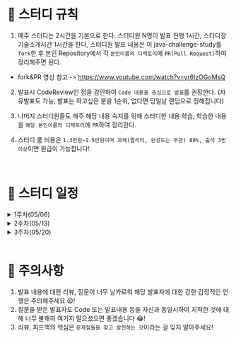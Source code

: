 # 📢 스터디 규칙
1. 매주 스터디는 2시간을 기본으로 한다. 스터디원 N명이 발표 진행 1시간, 스터디장 기술소개시간 1시간을 한다, 스터디원 발표 내용은 이 java-challenge-study를 `fork`한 후 본인 Repository에서 각 `본인이름의 디렉토리`에 `PR(Pull Request)`하여 정리해주면 된다.
* fork&PR 영상 참고 -> https://www.youtube.com/watch?v=yr6IzOGoMsQ

2. 발표시 CodeReview인 점을 감안하여 `Code 내용을 중심으로 발표`를 권장한다. (자유발표도 가능, 발표는 하고싶은 분을 1순위, 없다면 당일날 랜덤으로 정해집니다)

3. 나머지 스터디원들도 매주 해당 내용 숙지를 위해 스터디한 내용 학습, 학습한 내용을 `해당 본인이름의 디렉토리`에 `PR`하여 정리한다.

4. 스터디 룸 비용은 `1.3만원~1.5만원이며 과제(퀄리티, 완성도는 무관) 80%, 출석 3번 이상`이면 환급이 가능합니다!

<br>

# 📅 스터디 일정

<details>
<summary>1주차(05/06)</summary>
<div markdown="1">

* 자기소개 시간
* 스터디 취지, 방향, 구성 방식 설명
* 과제
```
1) 사용 툴 설치및 이해하기 
 * IntelliJ(얼티메이트 버전 추천-플러그인 사용 가능)
 * MySQL, DB 접속 HediSQL or Dbeaver
 * e2e 테스트용 postman
 * git/github

2) 해당 레포지토리 fork & PR 해보기

3) Setting 환경 -> REST API springBoot 
  * SpringBoot REST API로 Dto로 데이터값 POST방식(postman)으로 확인

4) 로또 생성기 구현
  * 로또 번호 갯수 input -> 랜덤 로또 번호 생성 output 프로그램 구현

챌린지) 자바 성적 산출 프로그램 구현
  * 과목이름이 한글인 경우에 count, 평균을 산출해주세요. (정규표현식을 사용해주세요)
```
* 환경셋팅 - https://www.notion.so/bb4d80cb1a094696b8ff27f4cd52bb00
* 노션정리 - https://www.notion.so/1week-f6fec789ea48479d976f4a37ae57cd56

</div>
</details>

<details>
<summary>2주차(05/13)</summary>
<div markdown="1">

* 함수형 프로그래밍 (람다, 함수형 인터페이스, Stream) 정리
* 과제 발표
* 과제 내용 확장(JPA Entity로 데이터 DB에서 관리 & 기존 데이터 반복로직 -> stream 변환)
* 과제 
```
1) 스터디 실습 완료(JPA Entity로 데이터 DB에서 관리 & 기존 데이터 반복로직 -> stream 변환)
2) 디자인패턴 정리 -> 스프링의 디자인패턴 구성 찾기
3) 리플랙션, proxy 란?
4) 예외처리 Exception (checked Exception, unchecked Exception) 처리 전략 정리
```
* 노션정리 - https://www.notion.so/2week-1f2001b5518240e0bd44eac323ffdb30

</div>
</details>

<details>
<summary>3주차(05/20)</summary>
<div markdown="1">

* 미션 발표 및 코드 리뷰
* OOP -> SOLID 원칙 -> 디자인 패턴 -> 스프링에서 쓰이는 디자인패턴 위주로 설명
* SOLID -> orderDish
* 미션 
```
1) 리팩토링 -> orderDish
2) 오늘 노션 정리한 키워드들 검색하고 정리!
```
* 노션정리 - https://rain-tank-b79.notion.site/3week-e63d2fb6eb294eb19d3698bb1ec0fe14

</div>
</details>

<br>


# 🎃 주의사항

1. 발표 내용에 대한 리뷰, 질문이 너무 날카로워 해당 발표자에 대한 강한 감정적인 언행은 주의해주세요 😫!
2. 질문을 받은 발표자도 Code 또는 발표내용 등을 자신과 동일시하여 지적한 것에 대해 너무 불쾌히 여기지 말으셨으면 좋겠습니다 😂!
3. 리뷰, 피드백의 핵심은 `문제점들을 찾고 발전하는 것`이라는 걸 잊지 말아주세요!

